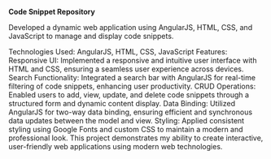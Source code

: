**Code Snippet Repository**

Developed a dynamic web application using AngularJS, HTML, CSS, and JavaScript to manage and display code snippets.

Technologies Used: AngularJS, HTML, CSS, JavaScript
Features:
Responsive UI: Implemented a responsive and intuitive user interface with HTML and CSS, ensuring a seamless user experience across devices.
Search Functionality: Integrated a search bar with AngularJS for real-time filtering of code snippets, enhancing user productivity.
CRUD Operations: Enabled users to add, view, update, and delete code snippets through a structured form and dynamic content display.
Data Binding: Utilized AngularJS for two-way data binding, ensuring efficient and synchronous data updates between the model and view.
Styling: Applied consistent styling using Google Fonts and custom CSS to maintain a modern and professional look.
This project demonstrates my ability to create interactive, user-friendly web applications using modern web technologies.
